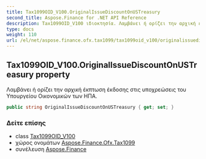 ```yaml
---
title: Tax1099OID_V100.OriginalIssueDiscountOnUSTreasury
second_title: Aspose.Finance for .NET API Reference
description: Tax1099OID_V100 ιδιοκτησία. Λαμβάνει ή ορίζει την αρχική έκπτωση έκδοσης στις υποχρεώσεις του Υπουργείου Οικονομικών των ΗΠΑ.
type: docs
weight: 110
url: /el/net/aspose.finance.ofx.tax1099/tax1099oid_v100/originalissuediscountonustreasury/
---
```

## Tax1099OID_V100.OriginalIssueDiscountOnUSTreasury property

Λαμβάνει ή ορίζει την αρχική έκπτωση έκδοσης στις υποχρεώσεις του Υπουργείου Οικονομικών των ΗΠΑ.

```csharp
public string OriginalIssueDiscountOnUSTreasury { get; set; }
```

### Δείτε επίσης

* class [Tax1099OID_V100](../)
* χώρος ονομάτων [Aspose.Finance.Ofx.Tax1099](../../tax1099oid_v100/)
* συνέλευση [Aspose.Finance](../../../)


